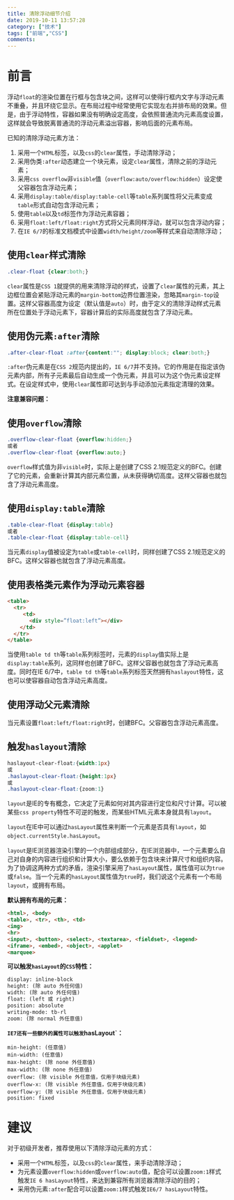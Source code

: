 ```yaml
---
title: 清除浮动细节介绍
date: 2019-10-11 13:57:28
category: ["技术"]
tags: ["前端","CSS"]
comments:
---
```


# 前言 #

浮动`float`的渲染位置在行框与包含块之间，这样可以使得行框内文字与浮动元素不重叠，并且环绕它显示。在布局过程中经常使用它实现左右并排布局的效果。但是，由于浮动特性，容器如果没有明确设定高度，会依照普通流内元素高度设置，这样就会导致脱离普通流的浮动元素溢出容器，影响后面的元素布局。

<!--more-->

已知的清除浮动元素方法：

1. 采用一个`HTML`标签，以及`css`的`clear`属性，手动清除浮动；
2. 采用伪类`:after`动态建立一个块元素，设定`clear`属性，清除之前的浮动元素；
3. 采用`css overflow`非`visible`值（`overflow:auto/overflow:hidden`）设定使父容器包含浮动元素；
4. 采用`display:table/display:table-cell`等`table`系列属性将父元素变成`table`形式自动包含浮动元素；
5. 使用`table`以及`td`标签作为浮动元素容器；
6. 采用`float:left/float:right`方式将父元素同样浮动，就可以包含浮动内容；
7. 在`IE 6/7`的标准文档模式中设置`width/height/zoom`等样式来自动清除浮动；

## 使用`clear`样式清除 ##

```css
.clear-float {clear:both;} 
```
    
`clear`属性是`CSS 1`就提供的用来清除浮动的样式，设置了`clear`属性的元素，其上边框位置会紧贴浮动元素的`margin-bottom`边界位置渲染，忽略其`margin-top`设置。这样父容器高度为设定（默认值是`auto`）时，由于定义的清除浮动样式元素所在位置处于浮动元素下，容器计算后的实际高度就包含了浮动元素。

## 使用伪元素`:after`清除 ##

```css
.after-clear-float :after{content:""; display:block; clear:both;}
```

`:after`伪元素是在`CSS 2`规范内提出的，`IE 6/7`并不支持。它的作用是在指定该伪元素内部，所有子元素最后自动生成一个伪元素，并且可以为这个伪元素设定样式。在设定样式中，使用`clear`属性即可达到与手动添加元素指定清理的效果。

**注意兼容问题：**

## 使用`overflow`清除 ##

```css
.overflow-clear-float {overflow:hidden;}
或者
.overflow-clear-float {overflow:auto;}
```

`overflow`样式值为非`visible`时，实际上是创建了CSS 2.1规范定义的BFC。创建了它的元素，会重新计算其内部元素位置，从未获得确切高度。这样父容器也就包含了浮动元素高度。

## 使用`display:table`清除 ##

```css
.table-clear-float {display:table}
或者
.table-clear-float {display:table-cell}
```

当元素`display`值被设定为`table`或`table-cell`时，同样创建了CSS 2.1规范定义的BFC。这样父容器也就包含了浮动元素高度。

## 使用表格类元素作为浮动元素容器 ##

```html
<table>
  <tr>
     <td>
       <div style=”float:left”></div>
    </td>
  </tr>
</table>
```

当使用`table td th`等`table`系列标签时，元素的`display`值实际上是`display:table`系列，这同样也创建了BFC。这样父容器也就包含了浮动元素高度。同时在IE 6/7中，`table td th`等`table`系列标签天然拥有`haslayout`特性，这也可以使容器自动包含浮动元素高度。

## 使用浮动父元素清除 ##

当元素设置`float:left/float:right`时，创建BFC。父容器包含浮动元素高度。

## 触发`haslayout`清除 ##

```css
haslayout-clear-float:{width:1px}
或
.haslayout-clear-float:{height:1px}
或
.haslayout-clear-float:{zoom:1}
```

`layout`是IE的专有概念，它决定了元素如何对其内容进行定位和尺寸计算。可以被某些`css property`特性不可逆的触发，而某些HTML元素本身就具有`layout`。

`layout`在IE中可以通过`hasLayout`属性来判断一个元素是否具有`layout`，如`object.currentStyle.hasLayout`。

`layout`是IE浏览器渲染引擎的一个内部组成部分，在IE浏览器中，一个元素要么自己对自身的内容进行组织和计算大小，要么依赖于包含块来计算尺寸和组织内容。为了协调这两种方式的矛盾，渲染引擎采用了`hasLayout`属性，属性值可以为`true`或`false`。当一个元素的`hasLayout`属性值为`true`时，我们说这个元素有一个布局`layout`，或拥有布局。

**默认拥有布局的元素：**

```html
<html>, <body>
<table>, <tr>, <th>, <td>
<img>
<hr>
<input>, <button>, <select>, <textarea>, <fieldset>, <legend>
<iframe>, <embed>, <object>, <applet>
<marquee>
```

**可以触发`hasLayout`的`CSS`特性：**

```html
display: inline-block
height: (除 auto 外任何值)
width: (除 auto 外任何值)
float: (left 或 right)
position: absolute
writing-mode: tb-rl
zoom: (除 normal 外任意值)
```

**`IE7还有一些额外的属性可以触发`hasLayout`：**

```
min-height: (任意值)
min-width: (任意值)
max-height: (除 none 外任意值)
max-width: (除 none 外任意值)
overflow: (除 visible 外任意值，仅用于块级元素)
overflow-x: (除 visible 外任意值，仅用于块级元素)
overflow-y: (除 visible 外任意值，仅用于块级元素)
position: fixed
```

# 建议 #

对于初级开发者，推荐使用以下清除浮动元素的方式：

- 采用一个`HTML`标签，以及`css`的`clear`属性，来手动清除浮动；
- 为元素设置`overflow:hidden`或`overflow:auto`值，配合可以设置`zoom:1`样式触发`IE 6 hasLayout`特性，来达到兼容所有浏览器清除浮动的目的；
- 采用伪元素`:after`配合可以设置`zoom:1`样式触发`IE6/7 hasLayout`特性。